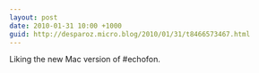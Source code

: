 ```yaml
---
layout: post
date: 2010-01-31 10:00 +1000
guid: http://desparoz.micro.blog/2010/01/31/t8466573467.html
---
```

Liking the new Mac version of #echofon.

